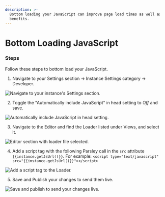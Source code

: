 ```yaml
---
description: >-
  Bottom loading your JavaScript can improve page load times as well as other
  benefits.
---
```


# Bottom Loading JavaScript

### Steps

Follow these steps to bottom load your JavaScript.

1. Navigate to your Settings section -&gt; Instance Settings category -&gt; Developer. 

![Navigate to your instance&apos;s Settings section.](../../.gitbook/assets/01-bottom-load-js.png)

2. Toggle the "Automatically include JavaScript" in head setting to _Off_ and save.

![Automatically include JavaScript in head setting.](../../.gitbook/assets/02-bottom-load-js-toggle.png)

3. Navigate to the Editor and find the Loader listed under Views, and select it.

![Editor section with loader file selected.](../../.gitbook/assets/03-bottom-load-js-editor.png)

4. Add a script tag with the following Parsley call in the `src` attribute `{{instance.getJsUrl()}}`. For example: `<script type="text/javascript" src="{{instance.getJsUrl()}}"></script>`

![Add a script tag to the Loader.](../../.gitbook/assets/04-bottom-load-js-add-script-tag.png)

5. Save and Publish your changes to send them live. 

![Save and publish to send your changes live.](../../.gitbook/assets/05-bottom-load-js-save-and-publish.png)



